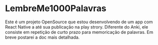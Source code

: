 # LembreMe1000Palavras

Este é um projeto OpenSource que estou desenvolvendo de um app com React Native a até sua publicação na play strory.
Diferente do Anki, ele consiste em repetição de curto prazo para memoricação de palavras. Em breve postarei a doc mais detalhada.
